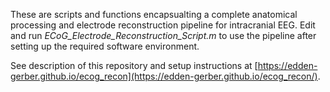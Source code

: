 These are scripts and functions encapsualting a complete anatomical processing and electrode reconstruction pipeline for intracranial EEG. 
Edit and run _ECoG_Electrode_Reconstruction_Script.m_ to use the pipeline after setting up the required software environment. 

See description of this repository and setup instructions at [https://edden-gerber.github.io/ecog_recon](https://edden-gerber.github.io/ecog_recon/). 

